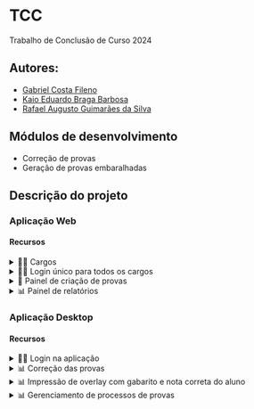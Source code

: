 # TCC
Trabalho de Conclusão de Curso 2024

## Autores:
- [Gabriel Costa Fileno](https://github.com/FILEN0)
- [Kaio Eduardo Braga Barbosa](https://github.com/kaio0824)
- [Rafael Augusto Guimarães da Silva](https://github.com/rafael-guimaraes)

## Módulos de desenvolvimento
- Correção de provas
- Geração de provas embaralhadas

## Descrição do projeto
### Aplicação Web
#### Recursos

<details><summary>👷‍♂️ Cargos</summary>
  
  - [ ] Administrador:
    -  Acesso total
  - [ ] Direção
  - [ ] Coordenador
  - [ ] Orientadora
  - [ ] Professor

</details> 
<details><summary>👨‍💻 Login único para todos os cargos</summary>

</details>
<details><summary>📝 Painel de criação de provas</summary>
    
- [ ] Criação de provas designadas: turma > geral
- [ ] Embaralhamento de questões
- [ ] Embaralhamento de alternativas <sub><sup>Uso de GPT para sugestões</sup></sub>
- <details><summary>🚥 Kanban: progresso por colunas</summary>
  
  - 🔴 Não iniciado
     - [ ] Botão de criar no topo
     - [ ] Cards das provas não iniciadas (sabe-se que deve ser criada/ cabeçalho já existe)
  - 🟠 Em Andamento
     - [ ] Cards das provas que estão sendo criadas, com algum numerador de questões <sub><sup>Ex.: 1/5 ou 20% das questões necessárias</sup></sub>
  - 🟡 Aguardando confirmação
     - [ ] Cards das provas que podem ser submetidas para o processo de impressão ou continuar criando questões
  - 🟢 Submetidas
     - [ ] Cards de provas criadas e submetidas para impressão
     - [ ] Passível de cancelamento

</details>

</details>
<details><summary>📊 Painel de relatórios</summary>

   - [ ] Acompanhamento de aluno
   - [ ] Projeção de notas
   - [ ] Desempenho das turmas
   - [ ] Gráfico de desempenho por bimestre
         
</details>
   
### Aplicação Desktop
#### Recursos

<details><summary>👨‍💻 Login na aplicação</summary>
         
</details>
<details><summary>📊 Correção das provas</summary>

   - [ ] Ler QRCode e Gabarito 
   - [ ] Extrair informações para banco local
         
</details>
<details><summary>📊 Impressão de overlay com gabarito e nota correta do aluno</summary>

   - [ ] Gabarito correto
   - [ ] Nota do aluno
         
</details>
<details><summary>📊 Gerenciamento de processos de provas</summary>

- [ ] Criação de provas designadas: turma > geral
- [ ] Embaralhamento de questões
- [ ] Embaralhamento de alternativas <sub><sup>Uso de GPT para sugestões</sup></sub>
- <details><summary>🚥 Kanban: progresso por colunas</summary>
  
  - 🔘 Em andamento
     - [ ] Cards das provas que estão sendo lidas, fração de alunos por turma <sub><sup>Ex.: 10/30 ou 33,33% das questões necessárias</sup></sub>
     - [ ] Processo automatizado de criação dos cards
  - 🟠 Leitura realizada
     - [ ] Cards das turmas que não tiveram todas as provas lidas (pendente substitutiva)
     - [ ] Apresentação dos erros de leitura
  - 🟡 Leitura completa
     - [ ] Cards de provas que possuem todos os alunos ou justificativa para avançar
     - [ ] Imprimir overlay
  - 🟢 Pronta para devolutiva
     - [ ] Cards de provas que possuem overlay impressa

</details>
         
</details>
